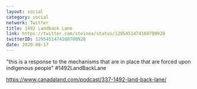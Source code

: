 ```yaml
---
layout: social
category: social
network: Twitter
title: 1492 Landback Lane
link: https://twitter.com/steinea/status/1295451474168700928
twitterID: 1295451474168700928
date: 2020-08-17
---
```


"this is a response to the mechanisms that are in place that are forced upon indigenous people" #1492LandBackLane

<https://www.canadaland.com/podcast/337-1492-land-back-lane/>
